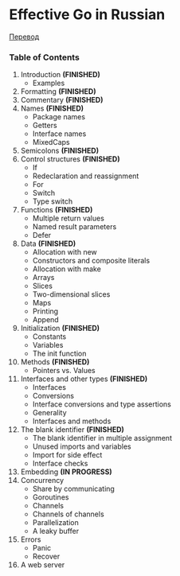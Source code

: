 # Effective Go in Russian

[Перевод](./effective_go_ru.md)

### Table of Contents

1. Introduction **(FINISHED)**
   - Examples
2. Formatting **(FINISHED)**
3. Commentary **(FINISHED)**
4. Names **(FINISHED)**
    - Package names
    - Getters
    - Interface names
    - MixedCaps
5. Semicolons **(FINISHED)**
6. Control structures **(FINISHED)**
    - If
    - Redeclaration and reassignment
    - For
    - Switch
    - Type switch
7. Functions **(FINISHED)**
    - Multiple return values
    - Named result parameters
    - Defer
8. Data **(FINISHED)**
    - Allocation with new 
    - Constructors and composite literals
    - Allocation with make
    - Arrays
    - Slices
    - Two-dimensional slices
    - Maps
    - Printing
    - Append
9. Initialization **(FINISHED)**
    - Constants
    - Variables
    - The init function
10. Methods **(FINISHED)**
    - Pointers vs. Values
11. Interfaces and other types **(FINISHED)**
    - Interfaces
    - Conversions
    - Interface conversions and type assertions
    - Generality
    - Interfaces and methods
12. The blank identifier **(FINISHED)**
    - The blank identifier in multiple assignment
    - Unused imports and variables
    - Import for side effect
    - Interface checks
13. Embedding **(IN PROGRESS)**
14. Concurrency
    - Share by communicating
    - Goroutines
    - Channels
    - Channels of channels
    - Parallelization
    - A leaky buffer
15. Errors
    - Panic
    - Recover
16. A web server